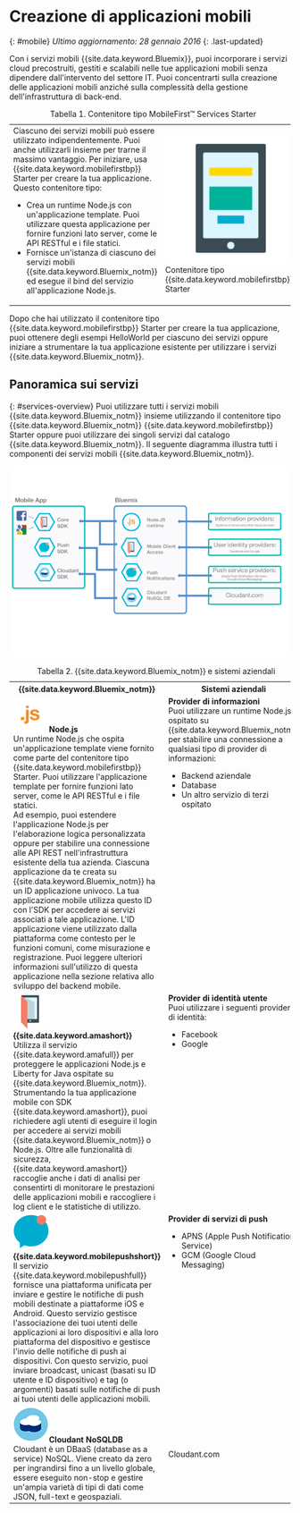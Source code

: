 # Creazione di applicazioni mobili
{: #mobile}
*Ultimo aggiornamento: 28 gennaio 2016*
{: .last-updated} 

Con i servizi mobili {{site.data.keyword.Bluemix}}, puoi incorporare i servizi cloud precostruiti, gestiti e scalabili nelle tue applicazioni mobili senza dipendere dall'intervento del settore IT. Puoi concentrarti sulla creazione delle applicazioni mobili anziché sulla complessità della gestione dell'infrastruttura
  di back-end.

<table><caption>Tabella 1. Contenitore tipo MobileFirst&trade; Services Starter</caption>
<tr>
	<td>Ciascuno dei servizi mobili può essere utilizzato indipendentemente. Puoi anche utilizzarli insieme per trarne il massimo vantaggio. Per iniziare, usa {{site.data.keyword.mobilefirstbp}} Starter per creare la tua applicazione. Questo contenitore tipo:
		<ul>
			<li>Crea un runtime Node.js con un'applicazione template. Puoi utilizzare questa applicazione per fornire funzioni lato server, come le API RESTful e i file statici. <!-- You can read more about operating this application in the Developing Mobile Backend section.--> </li>
			<li>
Fornisce un'istanza di ciascuno dei servizi mobili {{site.data.keyword.Bluemix_notm}} ed esegue il bind del servizio all'applicazione Node.js. </li>
		</ul>
	</td>
	<td> <img src="images/mf_boiler_icon.png" alt="Servizi mobili Bluemix" width="500"> Contenitore tipo {{site.data.keyword.mobilefirstbp}} Starter </td>
</tr>
</table>

Dopo che hai utilizzato il contenitore tipo {{site.data.keyword.mobilefirstbp}} Starter per creare la tua applicazione, puoi ottenere degli esempi HelloWorld per ciascuno dei servizi oppure iniziare a strumentare la tua applicazione esistente per utilizzare i servizi {{site.data.keyword.Bluemix_notm}}.


## Panoramica sui servizi
{: #services-overview}
Puoi utilizzare tutti i servizi mobili {{site.data.keyword.Bluemix_notm}} insieme utilizzando il contenitore tipo {{site.data.keyword.Bluemix_notm}} {{site.data.keyword.mobilefirstbp}} Starter oppure puoi utilizzare dei singoli servizi dal catalogo {{site.data.keyword.Bluemix_notm}}. Il seguente diagramma illustra tutti i componenti dei servizi mobili {{site.data.keyword.Bluemix_notm}}.

![Architettura dei servizi mobili {{site.data.keyword.Bluemix_notm}}](images/bms_architecture.jpg)

<table>
<caption>Tabella 2. {{site.data.keyword.Bluemix_notm}} e sistemi aziendali</caption>
<th>{{site.data.keyword.Bluemix_notm}}</th>
<th>Sistemi aziendali</th>
<tr>
<td> <img src="images/i_js_64.png" alt="Icona di runtime Node.js"><b>Node.js</b> <br/> Un runtime Node.js che ospita un'applicazione template viene fornito come parte del contenitore tipo {{site.data.keyword.mobilefirstbp}} Starter. Puoi utilizzare l'applicazione template per fornire funzioni lato server, come le API RESTful e i file statici. <br/>Ad esempio, puoi estendere l'applicazione Node.js per l'elaborazione logica personalizzata oppure per stabilire una connessione alle API REST nell'infrastruttura esistente della tua azienda. Ciascuna applicazione da te creata su {{site.data.keyword.Bluemix_notm}} ha un ID applicazione univoco. La tua applicazione mobile utilizza questo ID con l'SDK per accedere ai servizi associati a tale applicazione. L'ID applicazione viene utilizzato dalla piattaforma
come contesto per le funzioni comuni, come misurazione e registrazione.
Puoi leggere ulteriori informazioni sull'utilizzo di questa applicazione nella sezione relativa allo sviluppo del backend mobile.</td>
<td valign="top"><b>Provider di informazioni</b> <br/>Puoi utilizzare un runtime Node.js ospitato su {{site.data.keyword.Bluemix_notm}} per stabilire una connessione a qualsiasi tipo di provider di informazioni:
<ul>
	<li>Backend aziendale</li>
	<li>Database </li>
	<li>Un altro servizio di terzi ospitato</li>
</ul>
</td>
</tr>
<tr>
<td><img src="images/catalog_icons-05.png" alt="{{site.data.keyword.amashort}} - icona di servizio"> <b>{{site.data.keyword.amashort}}</b><br/>Utilizza il servizio {{site.data.keyword.amafull}}  per proteggere le applicazioni Node.js e Liberty for Java ospitate su {{site.data.keyword.Bluemix_notm}}. Strumentando la tua applicazione mobile con SDK {{site.data.keyword.amashort}}, puoi richiedere agli utenti di eseguire il login per accedere ai servizi mobili {{site.data.keyword.Bluemix_notm}} o Node.js. Oltre alle funzionalità di sicurezza, {{site.data.keyword.amashort}} raccoglie anche i dati di analisi per consentirti di monitorare le prestazioni delle applicazioni mobili e raccogliere i log client e le statistiche di utilizzo. </td>
<td valign="top"><b>Provider di identità utente</b> <br/>Puoi utilizzare i seguenti provider di identità: <ul><li>Facebook</li><li>Google</li></ul></td>
</tr>
<tr>
<td><img src="images/catalog_icons-09.png" alt="Icona di servizio Push Notifications"> <b>{{site.data.keyword.mobilepushshort}}</b><br/>Il  servizio {{site.data.keyword.mobilepushfull}} fornisce una piattaforma unificata per inviare e gestire le notifiche di push mobili destinate a piattaforme iOS e Android. Questo servizio gestisce l'associazione dei tuoi utenti delle applicazioni ai loro dispositivi e alla loro piattaforma del dispositivo e gestisce l'invio delle notifiche di push ai dispositivi. Con questo servizio, puoi inviare broadcast, unicast (basati su ID utente e ID dispositivo) e tag (o argomenti) basati sulle notifiche di push ai tuoi utenti delle applicazioni mobili.</td>
<td valign="top"><b>Provider di servizi di push</b><ul><li>APNS (Apple Push Notifications Service)</li><li>GCM (Google Cloud Messaging)</li></ul></td>
</tr>
<tr>
<td><img src="images/cloudant64.png" alt="Icona del servizio Cloudant"><b>Cloudant NoSQLDB</b><br/> Cloudant è un DBaaS (database as a service) NoSQL. Viene creato da zero per ingrandirsi fino a un livello globale, essere eseguito non-stop e gestire un'ampia varietà di tipi di dati come JSON, full-text e geospaziali. </td>
<td>Cloudant.com</td>
</tr>
</table>
